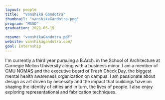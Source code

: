 ```yaml
---
layout: people
title:  "Vanshika Gandotra"
thumbnail: "vanshikaGandotra.png"
program: "MSSD"
graduation: 2021-05-19

resume: "vanshikaGandotra.pdf"
website: vanshikagandotra.com/
goal: Internship
---
```


I'm currently a third year pursuing a B.Arch. in the School of Architecture at Carnegie Mellon University along with a business minor. I am a member of CMU NOMAS and the executive board of Fresh Check Day, the biggest mental health awareness organization on campus. I am passionate about design as art driven by necessity and the impact that buildings have on shaping the identity of cities and in turn, the lives of people. I also enjoy exploring representational and fabrication techniques.
